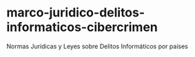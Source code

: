 # marco-juridico-delitos-informaticos-cibercrimen
Normas Jurídicas y Leyes sobre Delitos Informáticos por países
